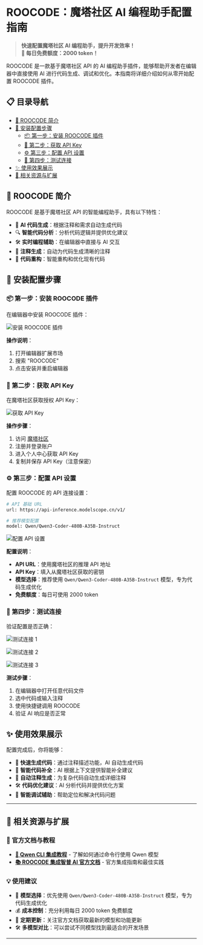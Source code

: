 # ROOCODE：魔塔社区 AI 编程助手配置指南

> **快速配置魔塔社区 AI 编程助手，提升开发效率！**\
> **🎁 每日免费额度：2000 token！**

ROOCODE 是一款基于魔塔社区 API 的 AI 编程助手插件，能够帮助开发者在编辑器中直接使用 AI 进行代码生成、调试和优化。本指南将详细介绍如何从零开始配置 ROOCODE 插件。

## 📋 目录导航

*   [🎯 ROOCODE 简介](#roocode-简介)
*   [🔧 安装配置步骤](#安装配置步骤)
    *   [📦 第一步：安装 ROOCODE 插件](#第一步安装-roocode-插件)
    *   [🔑 第二步：获取 API Key](#第二步获取-api-key)
    *   [⚙️ 第三步：配置 API 设置](#第三步配置-api-设置)
    *   [🧪 第四步：测试连接](#第四步测试连接)
*   [✨ 使用效果展示](#使用效果展示)
*   [🔗 相关资源与扩展](#相关资源与扩展)

## 🎯 ROOCODE 简介

ROOCODE 是基于魔塔社区 API 的智能编程助手，具有以下特性：

*   🤖 **AI 代码生成**：根据注释和需求自动生成代码
*   🔍 **智能代码分析**：分析代码逻辑并提供优化建议
*   🛠️ **实时编程辅助**：在编辑器中直接与 AI 交互
*   📝 **注释生成**：自动为代码生成清晰的注释
*   🔧 **代码重构**：智能重构和优化现有代码

## 🔧 安装配置步骤

### 📦 第一步：安装 ROOCODE 插件

在编辑器中安装 ROOCODE 插件：

![安装 ROOCODE 插件](https://p0-xtjj-private.juejin.cn/tos-cn-i-73owjymdk6/68496eb4d3b74071bcd7d62136a64528~tplv-73owjymdk6-jj-mark-v1:0:0:0:0:5o6Y6YeR5oqA5pyv56S-5Yy6IEAg6LaF57qn5LiN5oOz5LiK54-t:q75.awebp?policy=eyJ2bSI6MywidWlkIjoiNDQ4MjU2NDcyNTI4ODIzIn0%3D&rk3s=f64ab15b&x-orig-authkey=f32326d3454f2ac7e96d3d06cdbb035152127018&x-orig-expires=1754563768&x-orig-sign=%2BWXamymodujm7rk1RCn2dmbuSCI%3D)

**操作说明**：

1.  打开编辑器扩展市场
2.  搜索 "ROOCODE"
3.  点击安装并重启编辑器

### 🔑 第二步：获取 API Key

在魔塔社区获取授权 API Key：

![获取 API Key](https://p0-xtjj-private.juejin.cn/tos-cn-i-73owjymdk6/ba81183a1adf46daa9fc5e5e9aa86443~tplv-73owjymdk6-jj-mark-v1:0:0:0:0:5o6Y6YeR5oqA5pyv56S-5Yy6IEAg6LaF57qn5LiN5oOz5LiK54-t:q75.awebp?policy=eyJ2bSI6MywidWlkIjoiNDQ4MjU2NDcyNTI4ODIzIn0%3D&rk3s=f64ab15b&x-orig-authkey=f32326d3454f2ac7e96d3d06cdbb035152127018&x-orig-expires=1754563768&x-orig-sign=obOQyx0Q2u5oV0KbJAVSZMw5oQ0%3D)

**操作步骤**：

1.  访问 [魔塔社区](https://modelscope.cn/)
2.  注册并登录账户
3.  进入个人中心获取 API Key
4.  复制并保存 API Key（注意保密）

### ⚙️ 第三步：配置 API 设置

配置 ROOCODE 的 API 连接设置：

```bash
# API 基础 URL
url: https://api-inference.modelscope.cn/v1/

# 推荐模型配置
model: Qwen/Qwen3-Coder-480B-A35B-Instruct
```

![配置 API 设置](https://p0-xtjj-private.juejin.cn/tos-cn-i-73owjymdk6/cb25ec6dd9994fa68f40da828b983495~tplv-73owjymdk6-jj-mark-v1:0:0:0:0:5o6Y6YeR5oqA5pyv56S-5Yy6IEAg6LaF57qn5LiN5oOz5LiK54-t:q75.awebp?policy=eyJ2bSI6MywidWlkIjoiNDQ4MjU2NDcyNTI4ODIzIn0%3D&rk3s=f64ab15b&x-orig-authkey=f32326d3454f2ac7e96d3d06cdbb035152127018&x-orig-expires=1754563768&x-orig-sign=Y1Z5j%2Fj7ewHWJjq9xbOutHGYr9k%3D)

**配置说明**：

*   **API URL**：使用魔塔社区的推理 API 地址
*   **API Key**：填入从魔塔社区获取的密钥
*   **模型选择**：推荐使用 `Qwen/Qwen3-Coder-480B-A35B-Instruct` 模型，专为代码生成优化
*   **免费额度**：每日可使用 2000 token

### 🧪 第四步：测试连接

验证配置是否正确：

![测试连接 1](https://p0-xtjj-private.juejin.cn/tos-cn-i-73owjymdk6/b6b8920e476b4e17ae19a64fae0a6972~tplv-73owjymdk6-jj-mark-v1:0:0:0:0:5o6Y6YeR5oqA5pyv56S-5Yy6IEAg6LaF57qn5LiN5oOz5LiK54-t:q75.awebp?policy=eyJ2bSI6MywidWlkIjoiNDQ4MjU2NDcyNTI4ODIzIn0%3D&rk3s=f64ab15b&x-orig-authkey=f32326d3454f2ac7e96d3d06cdbb035152127018&x-orig-expires=1754563768&x-orig-sign=DJEkIiEtGRIFqg9ud18KUpUxAro%3D)

![测试连接 2](https://p0-xtjj-private.juejin.cn/tos-cn-i-73owjymdk6/da7f253a8c90452c98f6058eaafc1c72~tplv-73owjymdk6-jj-mark-v1:0:0:0:0:5o6Y6YeR5oqA5pyv56S-5Yy6IEAg6LaF57qn5LiN5oOz5LiK54-t:q75.awebp?policy=eyJ2bSI6MywidWlkIjoiNDQ4MjU2NDcyNTI4ODIzIn0%3D&rk3s=f64ab15b&x-orig-authkey=f32326d3454f2ac7e96d3d06cdbb035152127018&x-orig-expires=1754563768&x-orig-sign=SCgb4ExBTyfeiTU6DDjBODGRorU%3D)

![测试连接 3](https://p0-xtjj-private.juejin.cn/tos-cn-i-73owjymdk6/f4a4f0d94b114c9f9130a0cceb0e66f3~tplv-73owjymdk6-jj-mark-v1:0:0:0:0:5o6Y6YeR5oqA5pyv56S-5Yy6IEAg6LaF57qn5LiN5oOz5LiK54-t:q75.awebp?policy=eyJ2bSI6MywidWlkIjoiNDQ4MjU2NDcyNTI4ODIzIn0%3D&rk3s=f64ab15b&x-orig-authkey=f32326d3454f2ac7e96d3d06cdbb035152127018&x-orig-expires=1754563768&x-orig-sign=CcNdll2yBXzZdRZ%2BSFSovfVd6e0%3D)

**测试步骤**：

1.  在编辑器中打开任意代码文件
2.  选中代码或输入注释
3.  使用快捷键调用 ROOCODE
4.  验证 AI 响应是否正常

## ✨ 使用效果展示

配置完成后，你将能够：

*   🚀 **快速生成代码**：通过注释描述功能，AI 自动生成代码
*   🔧 **智能代码补全**：AI 根据上下文提供智能补全建议
*   📖 **自动注释生成**：为复杂代码自动生成详细注释
*   🛠️ **代码优化建议**：AI 分析代码并提供优化方案
*   🐛 **智能调试辅助**：帮助定位和解决代码问题

***

## 🔗 相关资源与扩展

### 📖 官方文档与教程

*   **[🤖 Qwen CLI 集成教程](https://mp.weixin.qq.com/s/y8p-5dSKSN2zwrwYRA59cQ)** - 了解如何通过命令行使用 Qwen 模型
*   **[📚 ROOCODE 集成智普 AI 官方文档](https://docs.bigmodel.cn/cn/guide/develop/roo#roo-code)** - 官方集成指南和最佳实践

### 💡 使用建议

*   🎯 **模型选择**：优先使用 `Qwen/Qwen3-Coder-480B-A35B-Instruct` 模型，专为代码生成优化
*   💰 **成本控制**：充分利用每日 2000 token 免费额度
*   🔄 **定期更新**：关注官方文档获取最新的模型和功能更新
*   🛠️ **多模型对比**：可以尝试不同模型找到最适合的开发场景

***
